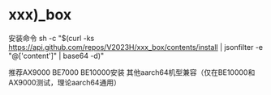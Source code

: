 # xxx)_box
安装命令
sh -c "$(curl -ks https://api.github.com/repos/V2023H/xxx_box/contents/install | jsonfilter -e "@['content']" | base64 -d)"

<a val="9NxUwbAsS1qxG7FT17MliBf58CTN2RRNnZvx2X6UcOzWBevJXkRZZX0c9wNWfU8Cgq%P8zocqVy7w==">推荐AX9000 BE7000 BE10000安装 其他aarch64机型兼容（仅在BE10000和AX9000测试，理论aarch64通用）</a>
